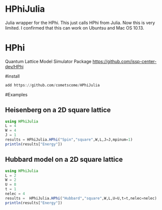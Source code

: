 # HPhiJulia
Julia wrapper for the HPhi.
This just calls HPhi from Julia.
Now this is very limited. 
I confirmed that this can work on Ubuntsu and Mac OS 10.13. 

# HPhi 
Quantum Lattice Model Simulator Package
https://github.com/issp-center-dev/HPhi


#install 


```julia
add https://github.com/cometscome/HPhiJulia
```

#Examples

## Heisenberg on a 2D square lattice

```julia
using HPhiJulia
L = 4
W = 4
J = 1
results = HPhiJulia.HPhi("Spin","square",W,L,J=J,mpinum=1)
println(results["Energy"])
```

## Hubbard model on a 2D square lattice

```julia
using HPhiJulia
L = 2
W = 2
U = 8
t = 1
nelec = 4
results =  HPhiJulia.HPhi("Hubbard","square",W,L,U=U,t=t,nelec=nelec)
println(results["Energy"])
```
